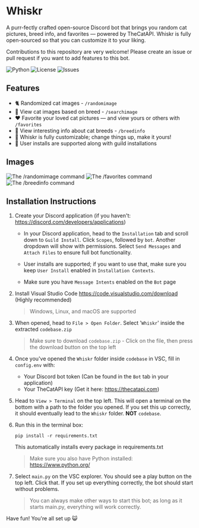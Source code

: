 # Whiskr
A purr-fectly crafted open-source Discord bot that brings you random cat pictures, breed info, and favorites — powered by TheCatAPI. Whiskr is fully open-sourced so that you can customize it to your liking.

Contributions to this repository are very welcome! Please create an issue or pull request if you want to add features to this bot.

![Python](https://img.shields.io/badge/python-3.12-blue)
![License](https://img.shields.io/github/license/As2Bax/Whiskr)
![Issues](https://img.shields.io/github/issues/As2Bax/Whiskr)

## Features
- 🐈 Randomized cat images - `/randomimage`
- 🔎 View cat images based on breed - `/searchimage`
- ❤️ Favorite your loved cat pictures — and view yours or others with `/favorites`
- 📰 View interesting info about cat breeds - `/breedinfo`
- 🎨 Whiskr is fully customizable; change things up, make it yours!
- 📨 User installs are supported along with guild installations

## Images
![The /randomimage command](https://r2.e-z.host/aa2b4cc6-0670-4139-abd2-29af34e8b12e/qeox9145.png)
![The /favorites command](https://r2.e-z.host/aa2b4cc6-0670-4139-abd2-29af34e8b12e/3kyx5k6k.png)
![The /breedinfo command](https://r2.e-z.host/aa2b4cc6-0670-4139-abd2-29af34e8b12e/72jklbjj.png)

## Installation Instructions
1. Create your Discord application (if you haven't: https://discord.com/developers/applications)
   - In your Discord application, head to the `Installation` tab and scroll down to `Guild Install`. Click `Scopes`, followed by `bot`. Another dropdown will show with permissions. Select `Send Messages` and `Attach Files` to ensure full bot functionality.
     
   - User installs are supported; if you want to use that, make sure you keep `User Install` enabled in `Installation Contexts`.
     
   - Make sure you have `Message Intents` enabled on the `Bot` page


2. Install Visual Studio Code https://code.visualstudio.com/download (Highly recommended)
   > Windows, Linux, and macOS are supported
   
3. When opened, head to `File > Open Folder`. Select '`Whiskr`' inside the extracted `codebase.zip`
   > Make sure to download `codebase.zip` - Click on the file, then press the download button on the top left

4. Once you've opened the `Whiskr` folder inside `codebase` in VSC, fill in `config.env` with:
   - Your Discord bot token (Can be found in the `Bot` tab in your application)
   - Your TheCatAPI key (Get it here: https://thecatapi.com)

5. Head to `View > Terminal` on the top left. This will open a terminal on the bottom with a path to the folder you opened. If you set this up correctly, it should eventually lead to the `Whiskr` folder. **NOT** `codebase`.
6. Run this in the terminal box:
   ```
   pip install -r requirements.txt
   ```
   This automatically installs every package in requirements.txt
   > Make sure you also have Python installed: https://www.python.org/

7. Select `main.py` on the VSC explorer. You should see a play button on the top left. Click that. If you set up everything correctly, the bot should start without problems.
   > You can always make other ways to start this bot; as long as it starts main.py, everything will work correctly.

Have fun! You're all set up 😺

